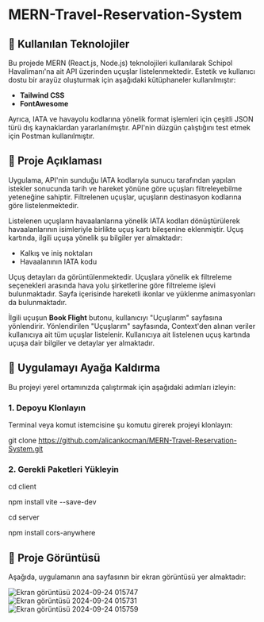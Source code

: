 # MERN-Travel-Reservation-System

## 🚀 Kullanılan Teknolojiler

Bu projede MERN (React.js, Node.js) teknolojileri kullanılarak Schipol Havalimanı'na ait API üzerinden uçuşlar listelenmektedir. Estetik ve kullanıcı dostu bir arayüz oluşturmak için aşağıdaki kütüphaneler kullanılmıştır:

- **Tailwind CSS**
- **FontAwesome**

Ayrıca, IATA ve havayolu kodlarına yönelik format işlemleri için çeşitli JSON türü dış kaynaklardan yararlanılmıştır. API'nin düzgün çalıştığını test etmek için Postman kullanılmıştır.

## 🚀 Proje Açıklaması

Uygulama, API'nin sunduğu IATA kodlarıyla sunucu tarafından yapılan istekler sonucunda tarih ve hareket yönüne göre uçuşları filtreleyebilme yeteneğine sahiptir. Filtrelenen uçuşlar, uçuşların destinasyon kodlarına göre listelenmektedir. 

Listelenen uçuşların havaalanlarına yönelik IATA kodları dönüştürülerek havaalanlarının isimleriyle birlikte uçuş kartı bileşenine eklenmiştir. Uçuş kartında, ilgili uçuşa yönelik şu bilgiler yer almaktadır:

- Kalkış ve iniş noktaları
- Havaalanının IATA kodu

Uçuş detayları da görüntülenmektedir. Uçuşlara yönelik ek filtreleme seçenekleri arasında hava yolu şirketlerine göre filtreleme işlevi bulunmaktadır. Sayfa içerisinde hareketli ikonlar ve yüklenme animasyonları da bulunmaktadır.

İlgili uçuşun **Book Flight** butonu, kullanıcıyı "Uçuşlarım" sayfasına yönlendirir. Yönlendirilen "Uçuşlarım" sayfasında, Context'den alınan veriler kullanıcıya ait tüm uçuşlar listelenir. Kullanıcıya ait listelenen uçuş kartında uçuşa dair bilgiler ve detaylar yer almaktadır.

## 🚀 Uygulamayı Ayağa Kaldırma

Bu projeyi yerel ortamınızda çalıştırmak için aşağıdaki adımları izleyin:

### 1. Depoyu Klonlayın

Terminal veya komut istemcisine şu komutu girerek projeyi klonlayın:

git clone https://github.com/alicankocman/MERN-Travel-Reservation-System.git

### 2. Gerekli Paketleri Yükleyin

cd client 

npm install vite --save-dev

cd server

npm install cors-anywhere

## 📸 Proje Görüntüsü

Aşağıda, uygulamanın ana sayfasının bir ekran görüntüsü yer almaktadır:

![Ekran görüntüsü 2024-09-24 015747](https://github.com/user-attachments/assets/e34d984d-d005-4757-b9ca-33f77f86dd82)
![Ekran görüntüsü 2024-09-24 015731](https://github.com/user-attachments/assets/0ff3dbd5-793c-4bff-bcfd-4da57fd10bc3)
![Ekran görüntüsü 2024-09-24 015759](https://github.com/user-attachments/assets/ac30f58d-3bf6-4de4-a4e7-2f2a320ea4ea)



